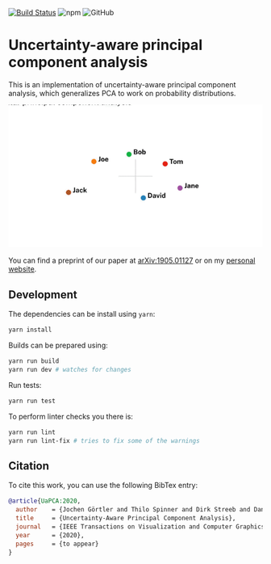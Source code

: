 [![Build Status](https://travis-ci.com/grtlr/uapca.svg?token=M7qsxhpGdq7xqyuVznBq&branch=master)](https://travis-ci.com/grtlr/uapca)
![npm](https://img.shields.io/npm/v/uapca)
![GitHub](https://img.shields.io/github/license/grtlr/uapca)

# Uncertainty-aware principal component analysis

This is an implementation of uncertainty-aware principal component analysis, which generalizes PCA to work on probability distributions.

![Teaser](https://raw.githubusercontent.com/grtlr/uapca/master/teaser.gif)

You can find a preprint of our paper at [arXiv:1905.01127](https://arxiv.org/abs/1905.01127) or on my [personal website](https://www.jgoertler.com).

## Development

The dependencies can be install using `yarn`:

```bash
yarn install
```

Builds can be prepared using:

```bash
yarn run build
yarn run dev # watches for changes
```

Run tests:

```bash
yarn run test
```
    
To perform linter checks you there is:

```bash
yarn run lint
yarn run lint-fix # tries to fix some of the warnings
```

## Citation

To cite this work, you can use the following BibTex entry:

```bibtex
@article{UaPCA:2020,
  author    = {Jochen Görtler and Thilo Spinner and Dirk Streeb and Daniel Weiskopf and Oliver Deussen},
  title     = {Uncertainty-Aware Principal Component Analysis},
  journal   = {IEEE Transactions on Visualization and Computer Graphics},
  year      = {2020},
  pages     = {to appear}
}
```
